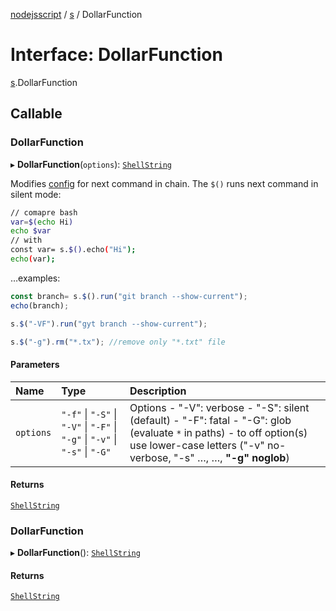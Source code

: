 [nodejsscript](../README.md) / [s](../modules/s.md) / DollarFunction

# Interface: DollarFunction

[s](../modules/s.md).DollarFunction

## Callable

### DollarFunction

▸ **DollarFunction**(`options`): [`ShellString`](../modules/s.md#shellstring)

Modifies [config](../modules/s.md#config) for next command in chain. The `$()` runs next command in silent mode:
```bash
// comapre bash
var=$(echo Hi)
echo $var
// with
const var= s.$().echo("Hi");
echo(var);
```
…examples:
```js
const branch= s.$().run("git branch --show-current");
echo(branch);

s.$("-VF").run("gyt branch --show-current");

s.$("-g").rm("*.tx"); //remove only "*.txt" file
```

#### Parameters

| Name | Type | Description |
| :------ | :------ | :------ |
| `options` | ``"-f"`` \| ``"-S"`` \| ``"-V"`` \| ``"-F"`` \| ``"-g"`` \| ``"-v"`` \| ``"-s"`` \| ``"-G"`` | Options - "-V": verbose - "-S": silent (default) - "-F": fatal - "-G": glob (evaluate `*` in paths) - to off option(s) use lower-case letters ("-v" no-verbose, "-s" …, …, **"-g" noglob**) |

#### Returns

[`ShellString`](../modules/s.md#shellstring)

### DollarFunction

▸ **DollarFunction**(): [`ShellString`](../modules/s.md#shellstring)

#### Returns

[`ShellString`](../modules/s.md#shellstring)
